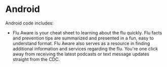 Android
========

Android code includes:

* Flu Aware is your cheat sheet to learning about the flu quickly. Flu facts and prevention tips are summarized and presented in a fun, easy to understand format. Flu Aware also serves as a resource in finding additional information and services regarding the flu. You're one click away from receiving the latest podcasts or text message updates straight from the CDC.
